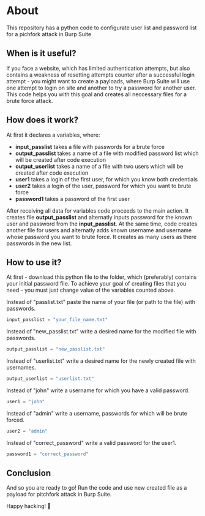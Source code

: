 # About
This repository has a python code to configurate user list and password list for a pichfork attack in Burp Suite


## When is it useful?
If you face a website, which has limited authentication attempts, but also contains a weakness of resetting attempts counter after a successful login attempt - you might want to create a payloads, 
where Burp Suite will use one attempt to login on site and another to try a password for another user. This code helps you with this goal and creates all neccessary files for a brute force attack.


## How does it work?
At first it declares a variables, where:
- **input_passlist** takes a file with passwords for a brute force
- **output_passlist** takes a name of a file with modified password list which will be created after code execution
- **output_userlist** takes a name of a file with two users which will be created after code execution
- **user1** takes a login of the first user, for which you know both credentials
- **user2** takes a login of the user, password for which you want to brute force
- **password1** takes a password of the first user

After receiving all data for variables code proceeds to the main action. It creates file **output_passlist** and alternatly inputs password for the known user and password from the **input_passlist**.
At the same time, code creates another file for users and alternatly adds known username and username whose password you want to brute force. It creates as many users as there passwords in the new list.


## How to use it?
At first - download this python file to the folder, which (preferably) contains your initial password file.
To achieve your goal of creating files that you need - you must just change value of the variables counted above. 


Instead of "passlist.txt" paste the name of your file (or path to the file) with passwords.
```py
input_passlist = "your_file_name.txt"
```

Instead of "new_passlist.txt" write a desired name for the modified file with passwords.
```py
output_passlist = "new_passlist.txt"
```

Instead of "userlist.txt" write a desired name for the newly created file with usernames.
```py
output_userlist = "userlist.txt"
```

Instead of "john" write a username for which you have a valid password.
```py
user1 = "john"
```

Instead of "admin" write a username, passwords for which will be brute forced.
```py
user2 = "admin"
```

Instead of "correct_password" write a valid password for the user1.
```py
password1 = "correct_password"
```

## Conclusion
And so you are ready to go! Run the code and use new created file as a payload for pitchfork attack in Burp Suite. 

Happy hacking! 👾
